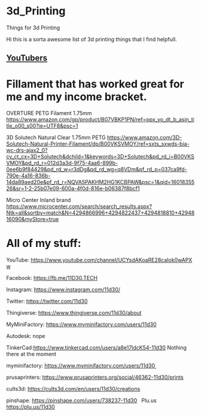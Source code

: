 # 3d_Printing
Things for 3d Printing

Hi this is a sorta awesome list of 3d printing things that I find helpfull.

## [YouTubers](https://github.com/quedayone/3d_Printing/blob/main/YouTubers.md)

# Fillament that has worked great for me and my income bracket.
OVERTURE PETG Filament 1.75mm
https://www.amazon.com/gp/product/B07VBKP1PN/ref=ppx_yo_dt_b_asin_title_o00_s00?ie=UTF8&psc=1

3D Solutech Natural Clear 1.75mm PETG
https://www.amazon.com/3D-Solutech-Natural-Printer-Filament/dp/B00VKSVMOY/ref=sxts_sxwds-bia-wc-drs-ajax2_0?cv_ct_cx=3D+Solutech&dchild=1&keywords=3D+Solutech&pd_rd_i=B00VKSVMOY&pd_rd_r=012d3a3d-9f75-4aa6-899b-0ee6b9f84429&pd_rd_w=r3dDg&pd_rd_wg=q8VDm&pf_rd_p=037ca9fd-790e-4a16-836b-14da89aed20e&pf_rd_r=NQVA5PAKHM2HG1KCBPAW&psc=1&qid=1601835526&sr=1-2-25b07e09-600a-4f0d-816e-b06387f8bcf1

Micro Center Inland brand
https://www.microcenter.com/search/search_results.aspx?Ntk=all&sortby=match&N=4294866996+4294822437+4294818810+4294816090&myStore=true

# All of my stuff:
YouTube: https://www.youtube.com/channel/UCYsdAKoaRE28caIok0wAPXw

Facebook: https://fb.me/11D30.TECH

Instagram: https://www.instagram.com/11d30/

Twitter: https://twitter.com/11d30

Thingiverse: https://www.thingiverse.com/11d30/about

MyMiniFactory: https://www.myminifactory.com/users/11d30

Autodesk: nope

TinkerCad:https://www.tinkercad.com/users/a8e17ldcK54-11d30 Nothing there at the moment

myminifactory: https://www.myminifactory.com/users/11d30 

prusaprinters: https://www.prusaprinters.org/social/46362-11d30/prints

cults3d: https://cults3d.com/en/users/11d30/creations

pinshape: https://pinshape.com/users/738237-11d30
 
Plu.us
https://plu.us/11d30

